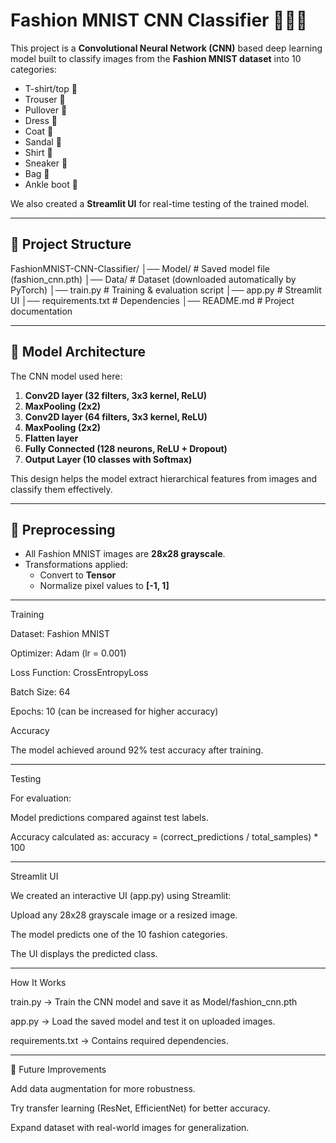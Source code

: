 # Fashion MNIST CNN Classifier 🎽👞👜

This project is a **Convolutional Neural Network (CNN)** based deep learning model built to classify images from the **Fashion MNIST dataset** into 10 categories:

- T-shirt/top 👕  
- Trouser 👖  
- Pullover 🧥  
- Dress 👗  
- Coat 🧥  
- Sandal 👡  
- Shirt 👔  
- Sneaker 👟  
- Bag 👜  
- Ankle boot 👢  

We also created a **Streamlit UI** for real-time testing of the trained model.

---

## 📂 Project Structure

FashionMNIST-CNN-Classifier/
│── Model/ # Saved model file (fashion_cnn.pth)
│── Data/ # Dataset (downloaded automatically by PyTorch)
│── train.py # Training & evaluation script
│── app.py # Streamlit UI
│── requirements.txt # Dependencies
│── README.md # Project documentation


---

## 🧠 Model Architecture

The CNN model used here:

1. **Conv2D layer (32 filters, 3x3 kernel, ReLU)**
2. **MaxPooling (2x2)**
3. **Conv2D layer (64 filters, 3x3 kernel, ReLU)**
4. **MaxPooling (2x2)**
5. **Flatten layer**
6. **Fully Connected (128 neurons, ReLU + Dropout)**
7. **Output Layer (10 classes with Softmax)**

This design helps the model extract hierarchical features from images and classify them effectively.

---

## 🔄 Preprocessing

- All Fashion MNIST images are **28x28 grayscale**.  
- Transformations applied:
  - Convert to **Tensor**
  - Normalize pixel values to **[-1, 1]**

---
Training

Dataset: Fashion MNIST

Optimizer: Adam (lr = 0.001)

Loss Function: CrossEntropyLoss

Batch Size: 64

Epochs: 10 (can be increased for higher accuracy)

Accuracy

The model achieved around 92% test accuracy after training.

---

Testing

For evaluation:

Model predictions compared against test labels.

Accuracy calculated as:
accuracy = (correct_predictions / total_samples) * 100

---

Streamlit UI

We created an interactive UI (app.py) using Streamlit:

Upload any 28x28 grayscale image or a resized image.

The model predicts one of the 10 fashion categories.

The UI displays the predicted class.

---

How It Works

train.py → Train the CNN model and save it as Model/fashion_cnn.pth

app.py → Load the saved model and test it on uploaded images.

requirements.txt → Contains required dependencies.

---

🔮 Future Improvements

Add data augmentation for more robustness.

Try transfer learning (ResNet, EfficientNet) for better accuracy.

Expand dataset with real-world images for generalization.
